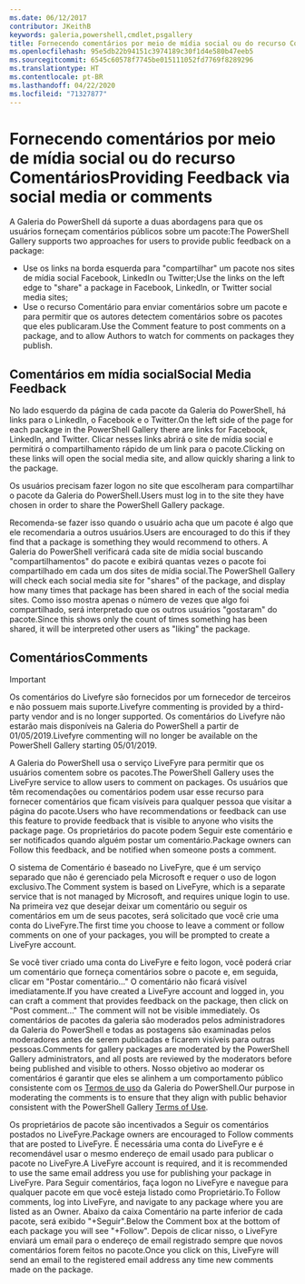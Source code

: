 ```yaml
---
ms.date: 06/12/2017
contributor: JKeithB
keywords: galeria,powershell,cmdlet,psgallery
title: Fornecendo comentários por meio de mídia social ou do recurso Comentários
ms.openlocfilehash: 95e5db22b94151c3974189c30f1d4e580b47eeb5
ms.sourcegitcommit: 6545c60578f7745be015111052fd7769f8289296
ms.translationtype: HT
ms.contentlocale: pt-BR
ms.lasthandoff: 04/22/2020
ms.locfileid: "71327877"
---
```

# <a name="providing-feedback-via-social-media-or-comments"></a><span data-ttu-id="10b3a-103">Fornecendo comentários por meio de mídia social ou do recurso Comentários</span><span class="sxs-lookup"><span data-stu-id="10b3a-103">Providing Feedback via social media or comments</span></span>

<span data-ttu-id="10b3a-104">A Galeria do PowerShell dá suporte a duas abordagens para que os usuários forneçam comentários públicos sobre um pacote:</span><span class="sxs-lookup"><span data-stu-id="10b3a-104">The PowerShell Gallery supports two approaches for users to provide public feedback on a package:</span></span>

- <span data-ttu-id="10b3a-105">Use os links na borda esquerda para "compartilhar" um pacote nos sites de mídia social Facebook, LinkedIn ou Twitter;</span><span class="sxs-lookup"><span data-stu-id="10b3a-105">Use the links on the left edge to "share" a package in Facebook, LinkedIn, or Twitter social media sites;</span></span>
- <span data-ttu-id="10b3a-106">Use o recurso Comentário para enviar comentários sobre um pacote e para permitir que os autores detectem comentários sobre os pacotes que eles publicaram.</span><span class="sxs-lookup"><span data-stu-id="10b3a-106">Use the Comment feature to post comments on a package, and to allow Authors to watch for comments on packages they publish.</span></span>

## <a name="social-media-feedback"></a><span data-ttu-id="10b3a-107">Comentários em mídia social</span><span class="sxs-lookup"><span data-stu-id="10b3a-107">Social Media Feedback</span></span>

<span data-ttu-id="10b3a-108">No lado esquerdo da página de cada pacote da Galeria do PowerShell, há links para o LinkedIn, o Facebook e o Twitter.</span><span class="sxs-lookup"><span data-stu-id="10b3a-108">On the left side of the page for each package in the PowerShell Gallery there are links for Facebook, LinkedIn, and Twitter.</span></span>
<span data-ttu-id="10b3a-109">Clicar nesses links abrirá o site de mídia social e permitirá o compartilhamento rápido de um link para o pacote.</span><span class="sxs-lookup"><span data-stu-id="10b3a-109">Clicking on these links will open the social media site, and allow quickly sharing a link to the package.</span></span>

<span data-ttu-id="10b3a-110">Os usuários precisam fazer logon no site que escolheram para compartilhar o pacote da Galeria do PowerShell.</span><span class="sxs-lookup"><span data-stu-id="10b3a-110">Users must log in to the site they have chosen in order to share the PowerShell Gallery package.</span></span>

<span data-ttu-id="10b3a-111">Recomenda-se fazer isso quando o usuário acha que um pacote é algo que ele recomendaria a outros usuários.</span><span class="sxs-lookup"><span data-stu-id="10b3a-111">Users are encouraged to do this if they find that a package is something they would recommend to others.</span></span>
<span data-ttu-id="10b3a-112">A Galeria do PowerShell verificará cada site de mídia social buscando "compartilhamentos" do pacote e exibirá quantas vezes o pacote foi compartilhado em cada um dos sites de mídia social.</span><span class="sxs-lookup"><span data-stu-id="10b3a-112">The PowerShell Gallery will check each social media site for "shares" of the package, and display how many times that package has been shared in each of the social media sites.</span></span>
<span data-ttu-id="10b3a-113">Como isso mostra apenas o número de vezes que algo foi compartilhado, será interpretado que os outros usuários "gostaram" do pacote.</span><span class="sxs-lookup"><span data-stu-id="10b3a-113">Since this shows only the count of times something has been shared, it will be interpreted other users as "liking" the package.</span></span>

## <a name="comments"></a><span data-ttu-id="10b3a-114">Comentários</span><span class="sxs-lookup"><span data-stu-id="10b3a-114">Comments</span></span>

> [!IMPORTANT]
> <span data-ttu-id="10b3a-115">Os comentários do Livefyre são fornecidos por um fornecedor de terceiros e não possuem mais suporte.</span><span class="sxs-lookup"><span data-stu-id="10b3a-115">Livefyre commenting is provided by a third-party vendor and is no longer supported.</span></span>
> <span data-ttu-id="10b3a-116">Os comentários do Livefyre não estarão mais disponíveis na Galeria do PowerShell a partir de 01/05/2019.</span><span class="sxs-lookup"><span data-stu-id="10b3a-116">Livefyre commenting will no longer be available on the PowerShell Gallery starting 05/01/2019.</span></span> 

<span data-ttu-id="10b3a-117">A Galeria do PowerShell usa o serviço LiveFyre para permitir que os usuários comentem sobre os pacotes.</span><span class="sxs-lookup"><span data-stu-id="10b3a-117">The PowerShell Gallery uses the LiveFyre service to allow users to comment on packages.</span></span>
<span data-ttu-id="10b3a-118">Os usuários que têm recomendações ou comentários podem usar esse recurso para fornecer comentários que ficam visíveis para qualquer pessoa que visitar a página do pacote.</span><span class="sxs-lookup"><span data-stu-id="10b3a-118">Users who have recommendations or feedback can use this feature to provide feedback that is visible to anyone who visits the package page.</span></span>
<span data-ttu-id="10b3a-119">Os proprietários do pacote podem Seguir este comentário e ser notificados quando alguém postar um comentário.</span><span class="sxs-lookup"><span data-stu-id="10b3a-119">Package owners can Follow this feedback, and be notified when someone posts a comment.</span></span>

<span data-ttu-id="10b3a-120">O sistema de Comentário é baseado no LiveFyre, que é um serviço separado que não é gerenciado pela Microsoft e requer o uso de logon exclusivo.</span><span class="sxs-lookup"><span data-stu-id="10b3a-120">The Comment system is based on LiveFyre, which is a separate service that is not managed by Microsoft, and requires unique login to use.</span></span>
<span data-ttu-id="10b3a-121">Na primeira vez que desejar deixar um comentário ou seguir os comentários em um de seus pacotes, será solicitado que você crie uma conta do LiveFyre.</span><span class="sxs-lookup"><span data-stu-id="10b3a-121">The first time you choose to leave a comment or follow comments on one of your packages, you will be prompted to create a LiveFyre account.</span></span>

<span data-ttu-id="10b3a-122">Se você tiver criado uma conta do LiveFyre e feito logon, você poderá criar um comentário que forneça comentários sobre o pacote e, em seguida, clicar em "Postar comentário..." O comentário não ficará visível imediatamente.</span><span class="sxs-lookup"><span data-stu-id="10b3a-122">If you have created a LiveFyre account and logged in, you can craft a comment that provides feedback on the package, then click on "Post comment..." The comment will not be visible immediately.</span></span>
<span data-ttu-id="10b3a-123">Os comentários de pacotes da galeria são moderados pelos administradores da Galeria do PowerShell e todas as postagens são examinadas pelos moderadores antes de serem publicadas e ficarem visíveis para outras pessoas.</span><span class="sxs-lookup"><span data-stu-id="10b3a-123">Comments for gallery packages are moderated by the PowerShell Gallery administrators, and all posts are reviewed by the moderators before being published and visible to others.</span></span>
<span data-ttu-id="10b3a-124">Nosso objetivo ao moderar os comentários é garantir que eles se alinhem a um comportamento público consistente com os [Termos de uso](https://www.powershellgallery.com/policies/Terms) da Galeria do PowerShell.</span><span class="sxs-lookup"><span data-stu-id="10b3a-124">Our purpose in moderating the comments is to ensure that they align with public behavior consistent with the PowerShell Gallery [Terms of Use](https://www.powershellgallery.com/policies/Terms).</span></span>

<span data-ttu-id="10b3a-125">Os proprietários de pacote são incentivados a Seguir os comentários postados no LiveFyre.</span><span class="sxs-lookup"><span data-stu-id="10b3a-125">Package owners are encouraged to Follow comments that are posted to LiveFyre.</span></span>
<span data-ttu-id="10b3a-126">É necessária uma conta do LiveFyre e é recomendável usar o mesmo endereço de email usado para publicar o pacote no LiveFyre.</span><span class="sxs-lookup"><span data-stu-id="10b3a-126">A LiveFyre account is required, and it is recommended to use the same email address you use for publishing your package in LiveFyre.</span></span>
<span data-ttu-id="10b3a-127">Para Seguir comentários, faça logon no LiveFyre e navegue para qualquer pacote em que você esteja listado como Proprietário.</span><span class="sxs-lookup"><span data-stu-id="10b3a-127">To Follow comments, log into LiveFyre, and navigate to any package where you are listed as an Owner.</span></span>
<span data-ttu-id="10b3a-128">Abaixo da caixa Comentário na parte inferior de cada pacote, será exibido "+Seguir".</span><span class="sxs-lookup"><span data-stu-id="10b3a-128">Below the Comment box at the bottom of each package you will see "+Follow".</span></span>
<span data-ttu-id="10b3a-129">Depois de clicar nisso, o LiveFyre enviará um email para o endereço de email registrado sempre que novos comentários forem feitos no pacote.</span><span class="sxs-lookup"><span data-stu-id="10b3a-129">Once you click on this, LiveFyre will send an email to the registered email address any time new comments made on the package.</span></span>
